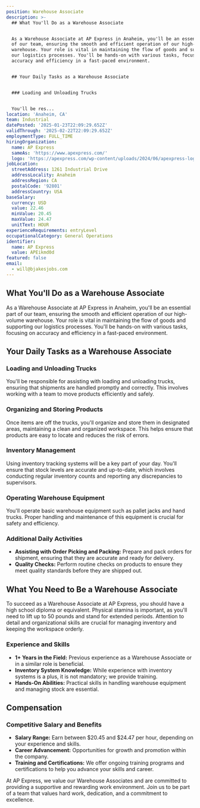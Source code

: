 ```yaml
---
position: Warehouse Associate
description: >-
  ## What You'll Do as a Warehouse Associate


  As a Warehouse Associate at AP Express in Anaheim, you'll be an essential part
  of our team, ensuring the smooth and efficient operation of our high-volume
  warehouse. Your role is vital in maintaining the flow of goods and supporting
  our logistics processes. You'll be hands-on with various tasks, focusing on
  accuracy and efficiency in a fast-paced environment.


  ## Your Daily Tasks as a Warehouse Associate


  ### Loading and Unloading Trucks


  You'll be res...
location: 'Anaheim, CA'
team: Industrial
datePosted: '2025-01-23T22:09:29.652Z'
validThrough: '2025-02-22T22:09:29.652Z'
employmentType: FULL_TIME
hiringOrganization:
  name: AP Express
  sameAs: 'https://www.apexpress.com/'
  logo: 'https://apexpress.com/wp-content/uploads/2024/06/apexpress-logo-270px.png'
jobLocation:
  streetAddress: 1261 Industrial Drive
  addressLocality: Anaheim
  addressRegion: CA
  postalCode: '92801'
  addressCountry: USA
baseSalary:
  currency: USD
  value: 22.46
  minValue: 20.45
  maxValue: 24.47
  unitText: HOUR
experienceRequirements: entryLevel
occupationalCategory: General Operations
identifier:
  name: AP Express
  value: APEikmd0d
featured: false
email:
  - will@bjakesjobs.com
---
```




## What You'll Do as a Warehouse Associate

As a Warehouse Associate at AP Express in Anaheim, you'll be an essential part of our team, ensuring the smooth and efficient operation of our high-volume warehouse. Your role is vital in maintaining the flow of goods and supporting our logistics processes. You'll be hands-on with various tasks, focusing on accuracy and efficiency in a fast-paced environment.

## Your Daily Tasks as a Warehouse Associate

### Loading and Unloading Trucks

You'll be responsible for assisting with loading and unloading trucks, ensuring that shipments are handled promptly and correctly. This involves working with a team to move products efficiently and safely.

### Organizing and Storing Products

Once items are off the trucks, you'll organize and store them in designated areas, maintaining a clean and organized workspace. This helps ensure that products are easy to locate and reduces the risk of errors.

### Inventory Management

Using inventory tracking systems will be a key part of your day. You'll ensure that stock levels are accurate and up-to-date, which involves conducting regular inventory counts and reporting any discrepancies to supervisors.

### Operating Warehouse Equipment

You'll operate basic warehouse equipment such as pallet jacks and hand trucks. Proper handling and maintenance of this equipment is crucial for safety and efficiency.

### Additional Daily Activities

- **Assisting with Order Picking and Packing:** Prepare and pack orders for shipment, ensuring that they are accurate and ready for delivery.
- **Quality Checks:** Perform routine checks on products to ensure they meet quality standards before they are shipped out.

## What You Need to Be a Warehouse Associate

To succeed as a Warehouse Associate at AP Express, you should have a high school diploma or equivalent. Physical stamina is important, as you'll need to lift up to 50 pounds and stand for extended periods. Attention to detail and organizational skills are crucial for managing inventory and keeping the workspace orderly.

### Experience and Skills

- **1+ Years in the Field:** Previous experience as a Warehouse Associate or in a similar role is beneficial.
- **Inventory System Knowledge:** While experience with inventory systems is a plus, it is not mandatory; we provide training.
- **Hands-On Abilities:** Practical skills in handling warehouse equipment and managing stock are essential.

## Compensation

### Competitive Salary and Benefits

- **Salary Range:** Earn between $20.45 and $24.47 per hour, depending on your experience and skills.
- **Career Advancement:** Opportunities for growth and promotion within the company.
- **Training and Certifications:** We offer ongoing training programs and certifications to help you advance your skills and career.

At AP Express, we value our Warehouse Associates and are committed to providing a supportive and rewarding work environment. Join us to be part of a team that values hard work, dedication, and a commitment to excellence.